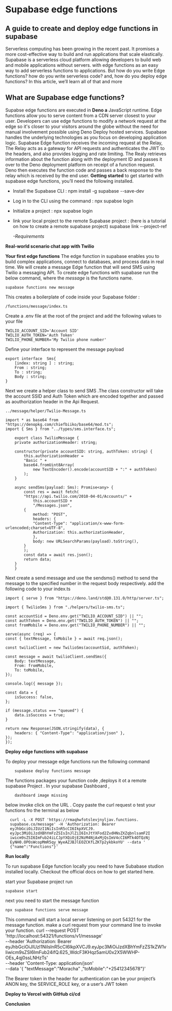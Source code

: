 # Supabase edge functions

## A guide to create and deploy edge functions in supabase

Serverless computing has been growing in the recent past. It promises a more cost-effective way to build and run applications that scale elastically.
Supabase is a serverless cloud platform allowing developers to build web and mobile applications without servers. with edge functions as an easy way to add serverless functions to applications. 
But how do you write Edge functions? how do you write serverless code? and, how do you deploy edge functions? In this article, we’ll learn all of that and more


## What are Supabase edge functions?

Supabse edge functions are executed in **Deno a** JavaScript runtime.
Edge functions allow you to serve content from a CDN server closest to your user. Developers can use edge functions to modify a network request at the edge so it's closer to your visitors around the globe without the need for manual involvement possible using Deno Deploy hosted services. Supabase handles the underlying technologies as you focus on developing application logic.
Supabase Edge function receives the incoming request at the Relay, The Relay acts as a gateway for API requests and authenticates the JWT to the headers, and also provides logging and rate limiting.
The Realy retrieves information about the function along with the deployment ID and passes it over to the Deno deployment platform on receipt of a function request. Deno then executes the function code and passes a back response to the relay which is received by the end user.
**Getting started** 
to get started with supabase edge functions, you’ll need the following installed.

- Install the Supabase CLI : 
    npm install -g supabase --save-dev
- Log in to the CLI using the command :
    npx supabse login
- Initialize a project :
    npx supabse login
- link your local project to the remote Supabase project : (here is a tutorial on how to create a remote supabase project)
    supabase link --project-ref <your-project-ref>


    *-Requirements*

**Real-world scenario chat app with Twilio**

**Your first edge functions**
The edge function in supabase enables you to build complex applications, connect to databases, and process data in real time.
We will create a message Edge function that will send SMS using Twilio a messaging API.
To create edge functions with supabase run the below command, where the *message* is the functions name.

    supabase functions new message

This creates a boilerplate of code inside your Supabase folder :

    /functions/message/index.ts

Create a .env file at the root of the project and add the following values to your file

    TWILIO_ACCOUNT_SID='Account SID'
    TWILIO_AUTH_TOKEN='Auth Token'
    TWILIO_PHONE_NUMBER='My Twilio phone number'

Define your interface to represent the message payload

    export interface  Sms{
        [index: string ] : string;
        From : string;
        To : string;
        Body : string;
    }
Next we create a helper class to send SMS .The class constructor will take the account SSID and Auth Token which are encoded together and passed as aouthorization header in the Api Request.
    
    ../message/helper/Twilio-Message.ts

    import * as base64 from "https://denopkg.com/chiefbiiko/base64/mod.ts";
    import { Sms } from "../types/sms.interface.ts";

        export class TwilioMessage {
        private authorizationHeader: string;

        constructor(private accountSID: string, authToken: string) {
            this.authorizationHeader =
            "Basic " +
            base64.fromUint8Array(
                new TextEncoder().encode(accountSID + ":" + authToken)
            );
        }

        async sendSms(payload: Sms): Promise<any> {
            const res = await fetch(
            "https://api.twilio.com/2010-04-01/Accounts/" +
                this.accountSID +
                "/Messages.json",
            {
                method: "POST",
                headers: {
                "Content-Type": "application/x-www-form-urlencoded;charset=UTF-8",
                Authorization: this.authorizationHeader,
                },
                body: new URLSearchParams(payload).toString(),
            }
            );
            const data = await res.json();
            return data;
        }
        }
Next create a send message and use the sendsms()  method to send the message to the specified number in the request body respectively. add the following code to your index.ts

    import { serve } from "https://deno.land/std@0.131.0/http/server.ts";

    import { TwilioSms } from "./helpers/twilio-sms.ts";

    const accountSid = Deno.env.get("TWILIO_ACCOUNT_SID") || "";
    const authToken = Deno.env.get("TWILIO_AUTH_TOKEN") || "";
    const fromMobile = Deno.env.get("TWILIO_PHONE_NUMBER") || "";

    serve(async (req) => {
    const { textMessage, toMobile } = await req.json();

    const twilioClient = new TwilioSms(accountSid, authToken);

    const message = await twilioClient.sendSms({
        Body: textMessage,
        From: fromMobile,
        To: toMobile,
    });

    console.log({ message });

    const data = {
        isSuccess: false,
    };

    if (message.status === "queued") {
        data.isSuccess = true;
    }

    return new Response(JSON.stringify(data), {
        headers: { "Content-Type": "application/json" },
    });
    });



**Deploy edge functions with supabase**

To deploy your message edge functions run the following command
    
        supabase deploy functions message
The functions packages your function code ,deploys it ot a remote supabase Project . In your  supabase Dashboard ,

        dashboard image missing

 below invoke click on the URL . Copy paste the curl request o test your functions fro the terminal as below 

    
      curl -L -X POST 'https://rmaqhwfotslevjnyljav.functions.
      supabase.co/message' -H 'Authorization: Bearer 
      eyJhbGciOiJIUzI1NiIsInR5cCI6IkpXVCJ9.
      eyJpc3MiOiJzdXBhYmFzZSIsInJlZiI6InJtYXFod2ZvdHNsZXZqbnlsamF2I
      iwicm9sZSI6ImFub24iLCJpYXQiOjE2NzM4NjAxMjQsImV4cCI6MTk4OTQzNj
      EyNH0.OPOsWcopMmR5qy_WyeAZJBJlEOZCKfLZKTp2ykbkoYU' --data '
      {"name":"Functions"}'

**Run locally**

To run supabase Edge function locally you need to have Subabase studion installed locally. Checkout the official docs on how to get started here.

start your Supabase project run 

    supabase start

next you need to start the message function

    npx supabase functions serve message 

This command will start a local server listening on port 54321 for the message function. 
make a curl request from your  command line  to invoke your function.
    curl --request POST 'http://localhost:54321/functions/v1/message' \
  --header 'Authorization: Bearer eyJhbGciOiJIUzI1NiIsInR5cCI6IkpXVCJ9.eyJpc3MiOiJzdXBhYmFzZS1kZW1vIiwicm9sZSI6ImFub24ifQ.625_WdcF3KHqz5amU0x2X5WWHP-OEs_4qj0ssLNHzTs' \
  --header 'Content-Type: application/json' \
  --data '{ "textMessage":"Moracha" ,"toMobile":"+25412345678"}'

The Bearer token  in the header for authentication can be your project’s ANON key, the SERVICE_ROLE key, or a user’s JWT token

**Deploy to Vercel with GitHub ci/cd**

**Conclusion**

